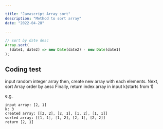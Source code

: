 ```yaml
---

title: "Javascript Array sort"
description: "Method to sort array"
date: "2022-04-28"

---
```


```javascript
// sort by date desc
Array.sort(
  (date1, date2) => new Date(date2) - new Date(date1)
);
```

## Coding test

input random integer array
then, create new array with each elements.
Next, sort Array order by aesc
Finally, return index array in input k(starts from 1)

e.g. 
```
input array: [2, 1]
k: 3
created array: [[2, 2], [2, 1], [1, 2], [1, 1]]
sorted array: [[1, 1], [1, 2], [2, 1], [2, 2]]
return [2, 1]
```

